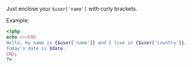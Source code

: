 <!-- 
.. title: PHP: Use an array value inside a here document
.. slug: php-use-an-array-value-inside-a-here-document
.. date: 03/28/2014 00:00:00 AM UTC+02:00
.. tags: web, php
.. link: 
.. description: 
.. type: text
-->

Just enclose your `$user['name']` with curly brackets.

Example:

```php
<?php
echo <<<END
Hello, my name is {$user['name']} and I live in {$user['country']}.
Today's date is $date.
END;
?>
```
